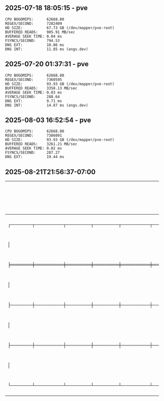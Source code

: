 
## 2025-07-18 18:05:15 - pve

```
CPU BOGOMIPS:      62668.80
REGEX/SECOND:      7282409
HD SIZE:           67.73 GB (/dev/mapper/pve-root)
BUFFERED READS:    905.91 MB/sec
AVERAGE SEEK TIME: 0.04 ms
FSYNCS/SECOND:     794.53
DNS EXT:           10.86 ms
DNS INT:           11.85 ms (angs.dev)
```

## 2025-07-20 01:37:31 - pve

```
CPU BOGOMIPS:      62668.80
REGEX/SECOND:      7360595
HD SIZE:           93.93 GB (/dev/mapper/pve-root)
BUFFERED READS:    3358.13 MB/sec
AVERAGE SEEK TIME: 0.03 ms
FSYNCS/SECOND:     288.64
DNS EXT:           9.71 ms
DNS INT:           14.87 ms (angs.dev)
```

## 2025-08-03 16:52:54 - pve

```
CPU BOGOMIPS:      62668.80
REGEX/SECOND:      7386091
HD SIZE:           93.93 GB (/dev/mapper/pve-root)
BUFFERED READS:    3261.21 MB/sec
AVERAGE SEEK TIME: 0.02 ms
FSYNCS/SECOND:     287.27
DNS EXT:           19.44 ms
```

## 2025-08-21T21:56:37-07:00

| Node | CPU % | Mem Used / Total (GiB) | Uptime (s) |
|------|------:|-------------------------:|-------------:|
| ┌──────┬────────┬───────┬───────┬────────┬───────────┬──────────┬─────────────────────────────────────────────────────────────────────────────────────────────────┬───────────┐ | -nan | 0.00 / 0.00 |  |
| │ | -nan | 0.00 / 0.00 | │ |
| ╞══════╪════════╪═══════╪═══════╪════════╪═══════════╪══════════╪═════════════════════════════════════════════════════════════════════════════════════════════════╪═══════════╡ | -nan | 0.00 / 0.00 |  |
| │ | -nan | 0.00 / 0.00 | │ |
| ├──────┼────────┼───────┼───────┼────────┼───────────┼──────────┼─────────────────────────────────────────────────────────────────────────────────────────────────┼───────────┤ | -nan | 0.00 / 0.00 |  |
| │ | -nan | 0.00 / 0.00 | │ |
| ├──────┼────────┼───────┼───────┼────────┼───────────┼──────────┼─────────────────────────────────────────────────────────────────────────────────────────────────┼───────────┤ | -nan | 0.00 / 0.00 |  |
| │ | -nan | 0.00 / 0.00 | │ |
| └──────┴────────┴───────┴───────┴────────┴───────────┴──────────┴─────────────────────────────────────────────────────────────────────────────────────────────────┴───────────┘ | -nan | 0.00 / 0.00 |  |
